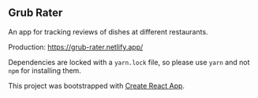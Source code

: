 ## Grub Rater

An app for tracking reviews of dishes at different restaurants.

Production: https://grub-rater.netlify.app/

Dependencies are locked with a `yarn.lock` file, so please use `yarn` and not
`npm` for installing them.

This project was bootstrapped with
 [Create React App](https://github.com/facebook/create-react-app).